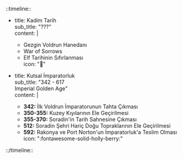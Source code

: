 ::timeline::  

- title: Kadim Tarih  
  sub_title: "???"  
  content: |  
    - Gezgin Voldrun Hanedanı  
    - War of Sorrows  
    - Elf Tarihinin Sıfırlanması  
  icon: ":scroll:"  

- title: Kutsal İmparatorluk  
  sub_title: "342 - 617<br>Imperial Golden Age"  
  content: |  
    - **342:** İlk Voldrun İmparatorunun Tahta Çıkması  
    - **350-355:** Kuzey Kıyılarının Ele Geçirilmesi  
    - **355-370:** Soradin'in Tarih Sahnesine Çıkması  
    - **512:** Soradin Şehri Hariç Doğu Topraklarının Ele Geçirilmesi  
    - **592:** Rakonya ve Port Norton'un İmparatorluk'a Teslim Olması  
  icon: ":fontawesome-solid-holly-berry:"  
  
::/timeline::